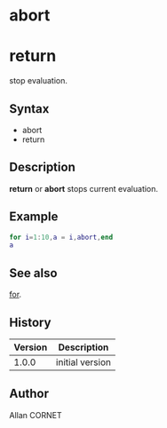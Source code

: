 

# abort

# return

stop evaluation.

## Syntax

- abort
- return

## Description


  <p><b>return</b> or <b>abort</b> stops current evaluation.</p>


## Example

```matlab
for i=1:10,a = i,abort,end
a
```

## See also

[for](for.md).
## History

|Version|Description|
|------|------|
|1.0.0|initial version|


## Author

Allan CORNET



